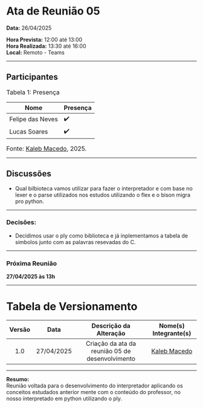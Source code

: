 # Ata de Reunião 05

**Data:** 26/04/2025  

**Hora Prevista:** 12:00 até 13:00  
**Hora Realizada:** 13:30 até 16:00  
**Local:** Remoto - Teams

---

## Participantes

<font size="3"><p style="text-align: left">Tabela 1: Presença</p></font>

| Nome              | Presença |
|-------------------|----------|
| Felipe das Neves  | ✔️        |
| Lucas Soares      | ✔️        |

<font size="3"><p style="text-align: left">Fonte: [Kaleb Macedo](https://github.com/kalebmacedo), 2025.</p></font>

---

## Discussões

- Qual bilbioteca vamos utilizar para fazer o interpretador e com base no lexer e o parse utilizados nos estudos utilizando o flex e o bison migra pro python.

---

### Decisões:

- Decidimos usar o ply como biblioteca e já inplementamos a tabela de simbolos junto com as palavras resevadas do C.

---

### Próxima Reunião
**27/04/2025 às 13h**

---

# Tabela de Versionamento 

| Versão | Data       | Descrição da Alteração                     | Nome(s) Integrante(s) |
| :----: | :--------: | :----------------------------------------: | :-------------------: |
| 1.0    | 27/04/2025 | Criação da ata da reunião 05 de desenvolvimento  | [Kaleb Macedo](https://github.com/kalebmacedo)        |

---

**Resumo:**  
Reunião voltada para o desenvolvimento do interpretador aplicando os conceitos estudados anterior mente com o conteúdo do professor, no nosso interpretado em python utilizando o ply.

